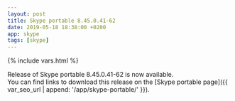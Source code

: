 ```yaml
---
layout: post
title: Skype portable 8.45.0.41-62
date: 2019-05-18 18:38:00 +0200
app: skype
tags: [skype]
---
```

{% include vars.html %}

Release of Skype portable 8.45.0.41-62 is now available.<br />
You can find links to download this release on the [Skype portable page]({{ var_seo_url | append: '/app/skype-portable/' }}).